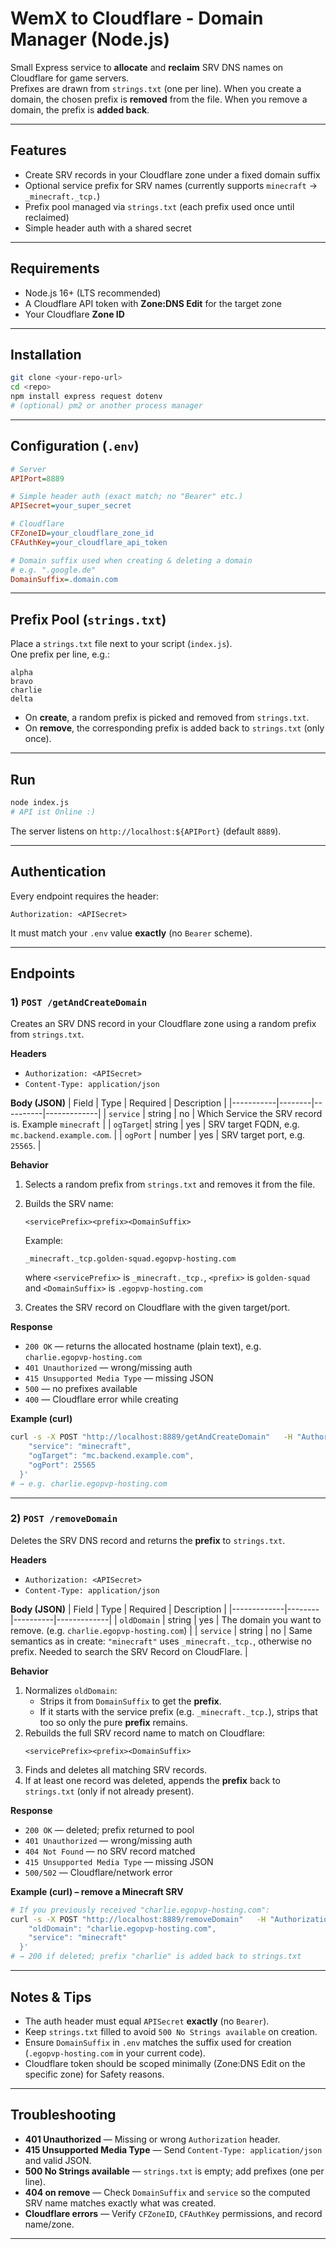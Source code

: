 # WemX to Cloudflare - Domain Manager (Node.js)

Small Express service to **allocate** and **reclaim** SRV DNS names on Cloudflare for game servers.  
Prefixes are drawn from `strings.txt` (one per line). When you create a domain, the chosen prefix is **removed** from the file. When you remove a domain, the prefix is **added back**.

---

## Features
- Create SRV records in your Cloudflare zone under a fixed domain suffix
- Optional service prefix for SRV names (currently supports `minecraft` → `_minecraft._tcp.`)
- Prefix pool managed via `strings.txt` (each prefix used once until reclaimed)
- Simple header auth with a shared secret

---

## Requirements
- Node.js 16+ (LTS recommended)
- A Cloudflare API token with **Zone:DNS Edit** for the target zone
- Your Cloudflare **Zone ID**

---

## Installation
```bash
git clone <your-repo-url>
cd <repo>
npm install express request dotenv
# (optional) pm2 or another process manager
```

---

## Configuration (`.env`)
```ini
# Server
APIPort=8889

# Simple header auth (exact match; no "Bearer" etc.)
APISecret=your_super_secret

# Cloudflare
CFZoneID=your_cloudflare_zone_id
CFAuthKey=your_cloudflare_api_token

# Domain suffix used when creating & deleting a domain
# e.g. ".google.de"
DomainSuffix=.domain.com
```

---

## Prefix Pool (`strings.txt`)
Place a `strings.txt` file next to your script (`index.js`).  
One prefix per line, e.g.:
```
alpha
bravo
charlie
delta
```
- On **create**, a random prefix is picked and removed from `strings.txt`.
- On **remove**, the corresponding prefix is added back to `strings.txt` (only once).

---

## Run
```bash
node index.js
# API ist Online :)
```

The server listens on `http://localhost:${APIPort}` (default `8889`).

---

## Authentication
Every endpoint requires the header:
```
Authorization: <APISecret>
```
It must match your `.env` value **exactly** (no `Bearer` scheme).

---

## Endpoints

### 1) `POST /getAndCreateDomain`
Creates an SRV DNS record in your Cloudflare zone using a random prefix from `strings.txt`.

**Headers**
- `Authorization: <APISecret>`
- `Content-Type: application/json`

**Body (JSON)**
| Field     | Type   | Required | Description |
|-----------|--------|----------|-------------|
| `service` | string | no       | Which Service the SRV record is. Example `minecraft` |
| `ogTarget`| string | yes      | SRV target FQDN, e.g. `mc.backend.example.com`. |
| `ogPort`  | number | yes      | SRV target port, e.g. `25565`. |

**Behavior**
1. Selects a random prefix from `strings.txt` and removes it from the file.
2. Builds the SRV name:  
   ```
   <servicePrefix><prefix><DomainSuffix>
   ```
   
   Example:
   ```
   _minecraft._tcp.golden-squad.egopvp-hosting.com
   ```
   where `<servicePrefix>` is `_minecraft._tcp.`, `<prefix>` is `golden-squad` and `<DomainSuffix>` is `.egopvp-hosting.com` 
3. Creates the SRV record on Cloudflare with the given target/port.

**Response**
- `200 OK` — returns the allocated hostname (plain text), e.g. `charlie.egopvp-hosting.com`
- `401 Unauthorized` — wrong/missing auth
- `415 Unsupported Media Type` — missing JSON
- `500` — no prefixes available
- `400` — Cloudflare error while creating

**Example (curl)**
```bash
curl -s -X POST "http://localhost:8889/getAndCreateDomain"   -H "Authorization: your_super_secret"   -H "Content-Type: application/json"   -d '{
    "service": "minecraft",
    "ogTarget": "mc.backend.example.com",
    "ogPort": 25565
  }'
# → e.g. charlie.egopvp-hosting.com
```

---

### 2) `POST /removeDomain`
Deletes the SRV DNS record and returns the **prefix** to `strings.txt`.

**Headers**
- `Authorization: <APISecret>`
- `Content-Type: application/json`

**Body (JSON)**
| Field       | Type   | Required | Description |
|-------------|--------|----------|-------------|
| `oldDomain` | string | yes      | The domain you want to remove. (e.g. `charlie.egopvp-hosting.com`) |
| `service`   | string | no       | Same semantics as in create: `"minecraft"` uses `_minecraft._tcp.`, otherwise no prefix. Needed to search the SRV Record on CloudFlare. |

**Behavior**
1. Normalizes `oldDomain`:
   - Strips it from `DomainSuffix` to get the **prefix**.
   - If it starts with the service prefix (e.g. `_minecraft._tcp.`), strips that too so only the pure **prefix** remains.
2. Rebuilds the full SRV record name to match on Cloudflare:  
   ```
   <servicePrefix><prefix><DomainSuffix>
   ```
3. Finds and deletes all matching SRV records.
4. If at least one record was deleted, appends the **prefix** back to `strings.txt` (only if not already present).

**Response**
- `200 OK` — deleted; prefix returned to pool
- `401 Unauthorized` — wrong/missing auth
- `404 Not Found` — no SRV record matched
- `415 Unsupported Media Type` — missing JSON
- `500/502` — Cloudflare/network error

**Example (curl) – remove a Minecraft SRV**
```bash
# If you previously received "charlie.egopvp-hosting.com":
curl -s -X POST "http://localhost:8889/removeDomain"   -H "Authorization: your_super_secret"   -H "Content-Type: application/json"   -d '{
    "oldDomain": "charlie.egopvp-hosting.com",
    "service": "minecraft"
  }'
# → 200 if deleted; prefix "charlie" is added back to strings.txt
```
---

## Notes & Tips
- The auth header must equal `APISecret` **exactly** (no `Bearer`).
- Keep `strings.txt` filled to avoid `500 No Strings available` on creation.
- Ensure `DomainSuffix` in `.env` matches the suffix used for creation (`.egopvp-hosting.com` in your current code).
- Cloudflare token should be scoped minimally (Zone:DNS Edit on the specific zone) for Safety reasons.

---

## Troubleshooting
- **401 Unauthorized** — Missing or wrong `Authorization` header.
- **415 Unsupported Media Type** — Send `Content-Type: application/json` and valid JSON.
- **500 No Strings available** — `strings.txt` is empty; add prefixes (one per line).
- **404 on remove** — Check `DomainSuffix` and `service` so the computed SRV name matches exactly what was created.
- **Cloudflare errors** — Verify `CFZoneID`, `CFAuthKey` permissions, and record name/zone.

---

